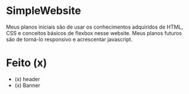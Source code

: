 # SimpleWebsite

Meus planos iniciais são de usar os conhecimentos adquiridos de HTML, CSS e conceitos básicos de flexbox nesse website.
Meus planos futuros são de torná-lo responsivo e acrescentar javascript.

##

# Feito (x)

- (x) header
- (x) Banner
